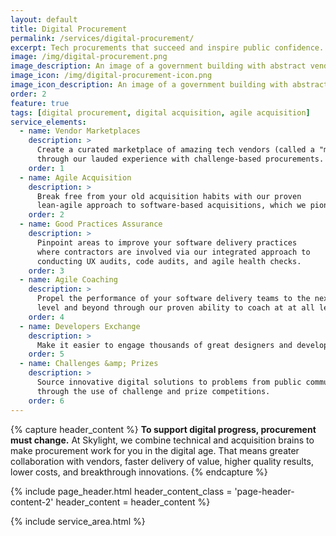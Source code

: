 ```yaml
---
layout: default
title: Digital Procurement
permalink: /services/digital-procurement/
excerpt: Tech procurements that succeed and inspire public confidence.
image: /img/digital-procurement.png
image_description: An image of a government building with abstract vendor icons around it.
image_icon: /img/digital-procurement-icon.png
image_icon_description: An image of a government building with abstract vendor icons around it.
order: 2
feature: true
tags: [digital procurement, digital acquisition, agile acquisition]
service_elements:
  - name: Vendor Marketplaces
    description: >
      Create a curated marketplace of amazing tech vendors (called a "micro-market")
      through our lauded experience with challenge-based procurements.
    order: 1
  - name: Agile Acquisition
    description: >
      Break free from your old acquisition habits with our proven
      lean-agile approach to software-based acquisitions, which we pioneered.
    order: 2
  - name: Good Practices Assurance
    description: >
      Pinpoint areas to improve your software delivery practices
      where contractors are involved via our integrated approach to
      conducting UX audits, code audits, and agile health checks.
    order: 3
  - name: Agile Coaching
    description: >
      Propel the performance of your software delivery teams to the next
      level and beyond through our proven ability to coach at at all levels of your organization (executive, portfolio, program, team, and technical).
    order: 4
  - name: Developers Exchange
    description: >
      Make it easier to engage thousands of great designers and developers through the use of micropurchase platforms.
    order: 5
  - name: Challenges &amp; Prizes
    description: >
      Source innovative digital solutions to problems from public communities
      through the use of challenge and prize competitions.
    order: 6
---
```


{% capture header_content %}
  <strong>To support digital progress, procurement must change.</strong> At Skylight, we combine technical and acquisition brains to make procurement work for you in the digital age. That means greater collaboration with vendors, faster delivery of value, higher quality results, lower costs, and breakthrough innovations.
{% endcapture %}

{% include page_header.html
  header_content_class = 'page-header-content-2'
  header_content = header_content
%}

{% include service_area.html %}
